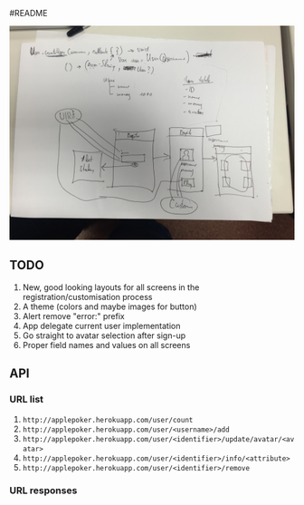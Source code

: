 #README

![First](https://raw.githubusercontent.com/morganwilde/applepoker/master/documentation/doc-one.png)

## TODO

1. New, good looking layouts for all screens in the registration/customisation process
1. A theme (colors and maybe images for button)
1. Alert remove "error:" prefix
1. App delegate current user implementation
1. Go straight to avatar selection after sign-up
1. Proper field names and values on all screens

## API

### URL list

1. `http://applepoker.herokuapp.com/user/count`
2. `http://applepoker.herokuapp.com/user/<username>/add`
3. `http://applepoker.herokuapp.com/user/<identifier>/update/avatar/<avatar>`
3. `http://applepoker.herokuapp.com/user/<identifier>/info/<attribute>`
4. `http://applepoker.herokuapp.com/user/<identifier>/remove`

### URL responses

